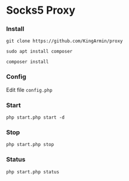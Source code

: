 # Socks5 Proxy



### Install
```git clone https://github.com/KingArmin/proxy```

```sudo apt install composer```

```composer install```

### Config
Edit file ```config.php```

### Start
```php start.php start -d```

### Stop
```php start.php stop```

### Status
```php start.php status```
